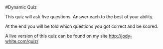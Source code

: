 #Dynamic Quiz

This quiz will ask five questions. Answer each to the best of your ability.

At the end you will be told which questions you got correct and be scored.

A live version of this quiz can be found on my site <http://jody-white.com/quiz/>